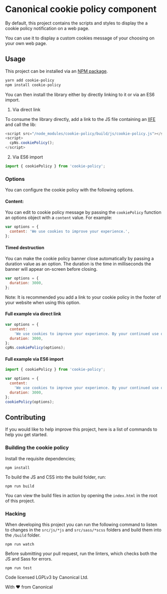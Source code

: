# Canonical cookie policy component

By default, this project contains the scripts and styles to display the a cookie policy notification on a web page.

You can use it to display a custom cookies message of your choosing on your own web page.

## Usage

This project can be installed via an [NPM package](https://www.npmjs.com/package/cookie-policy).

```bash
yarn add cookie-policy
npm install cookie-policy
```

You can then install the library either by directly linking to it or via an ES6 import.

1. Via direct link

To consume the library directly, add a link to the JS file containing an [IIFE](https://developer.mozilla.org/en-US/docs/Glossary/IIFE) and call the lib:

```javascript
<script src="/node_modules/cookie-policy/build/js/cookie-policy.js"></script>
<script>
  cpNs.cookiePolicy();
</script>
```

2. Via ES6 import

```javascript
import { cookiePolicy } from 'cookie-policy';
```

### Options

You can configure the cookie policy with the following options.

#### Content:

You can edit to cookie policy message by passing the `cookiePolicy` function an options
object with a `content` value. For example:

```javascript
var options = {
  content: 'We use cookies to improve your experience.',
};
```

#### Timed destruction

You can make the cookie policy banner close automatically by passing a duration value as
an option. The duration is the time in milliseconds the banner will appear on-screen before closing.

```javascript
var options = {
  duration: 3000,
};
```

Note: It is recommended you add a link to your cookie policy in the footer of
your website when using this option.

#### Full example via direct link

```javascript
var options = {
  content:
    'We use cookies to improve your experience. By your continued use of this site you accept such use.<br /> This notice will disappear by itself.',
  duration: 3000,
};
cpNs.cookiePolicy(options);
```

#### Full example via ES6 import

```javascript
import { cookiePolicy } from 'cookie-policy';

var options = {
  content:
    'We use cookies to improve your experience. By your continued use of this site you accept such use.<br /> This notice will disappear by itself.',
  duration: 3000,
};
cookiePolicy(options);
```

## Contributing

If you would like to help improve this project, here is a list of commands to
help you get started.

### Building the cookie policy

Install the requisite dependencies;

```
npm install
```

To build the JS and CSS into the build folder, run:

```
npm run build
```

You can view the build files in action by opening the `index.html` in the root
of this project.

### Hacking

When developing this project you can run the following command to listen to
changes in the `src/js/*js` and `src/sass/*scss` folders and build them into the
`/build` folder.

```
npm run watch
```

Before submitting your pull request, run the linters, which checks both the JS
and Sass for errors.

```
npm run test
```

Code licensed LGPLv3 by Canonical Ltd.

With ♥ from Canonical
